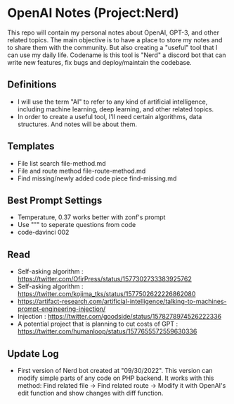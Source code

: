 # OpenAI Notes (Project:Nerd)

This repo will contain my personal notes about OpenAI, GPT-3, and other related topics. The main objective is to have a place to store my notes and to share them with the community. But also creating a "useful" tool that I can use my daily life. Codename is this tool is "Nerd" a discord bot that can write new features, fix bugs and deploy/maintain the codebase.

## Definitions
- I will use the term "AI" to refer to any kind of artificial intelligence, including machine learning, deep learning, and other related topics.
- In order to create a useful tool, I'll need certain algorithms, data structures. And notes will be about them.

## Templates
- File list search file-method.md
- File and route method file-route-method.md
- Find missing/newly added code piece find-missing.md

## Best Prompt Settings
- Temperature, 0.37 works better with zonf's prompt
- Use """ to seperate questions from code
- code-davinci 002

## Read
- Self-asking algorithm : https://twitter.com/OfirPress/status/1577302733383925762
- Self-asking algorithm : https://twitter.com/kojima_tks/status/1577502622226862080
- https://artifact-research.com/artificial-intelligence/talking-to-machines-prompt-engineering-injection/
- Injection : https://twitter.com/goodside/status/1578278974526222336
- A potential project that is planning to cut costs of GPT : https://twitter.com/humanloop/status/1577655572559630336

## Update Log
- First version of Nerd bot created at "09/30/2022". This version can modify simple parts of any code on PHP backend. It works with this method: Find related file -> Find related route -> Modify it with OpenAI's edit function and show changes with diff function.